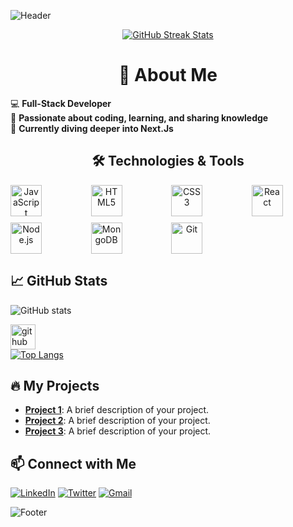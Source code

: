 <!-- Header -->
![Header](https://scontent.xx.fbcdn.net/v/t1.15752-9/448807327_1943378422790961_2583258915239421780_n.png?_nc_cat=101&ccb=1-7&_nc_sid=0024fc&_nc_eui2=AeHBlejKiwm7TjEO8MxFYO8S1vq3j-pxIDvW-reP6nEgO2_PnyoOyvyUo6puZwJM_vMUHqHj_4codYXY6diMcNRL&_nc_ohc=O0BiNm5UOxcQ7kNvgGc1LjG&_nc_ad=z-m&_nc_cid=0&_nc_ht=scontent.xx&oh=03_Q7cD1QH2cD363T4E1W_mCG28eNiTzwhBdaAfrI76XrcTk0ReVg&oe=66AB2B68)

<div align="center">
  <a href="https://git.io/streak-stats">
    <img src="https://github-readme-streak-stats.herokuapp.com/?user=umayermdemon&theme=radical" alt="GitHub Streak Stats">
  </a>
</div>

<div >
  <h1 align="center">🚀 About Me</h1>
  <ul style="list-style: none; padding: 0;">
    <li>💻 <strong>Full-Stack Developer</strong></li>
    <li>🌟 <strong>Passionate about coding, learning, and sharing knowledge</strong></li>
    <li>🌱 <strong>Currently diving deeper into Next.Js</strong></li>
  </ul>
</div>

<div align="center">
  <h2>🛠️ Technologies & Tools</h2>
</div>

<div align="center" style="display: grid; grid-template-columns: repeat(4, 1fr); gap: 10px; text-align: center;">
  <img src="https://img.shields.io/badge/-000?style=flat&logo=JavaScript&logoColor=F7DF1E" alt="JavaScript" style="width: 50px;">
  <img src="https://img.shields.io/badge/-000?style=flat&logo=HTML5&logoColor=E34F26" alt="HTML5" style="width: 50px;">
  <img src="https://img.shields.io/badge/-000?style=flat&logo=CSS3&logoColor=1572B6" alt="CSS3" style="width: 50px;">
  <img src="https://img.shields.io/badge/-000?style=flat&logo=React&logoColor=61DAFB" alt="React" style="width: 50px;">
  <img src="https://img.shields.io/badge/-000?style=flat&logo=Node.js&logoColor=339933" alt="Node.js" style="width: 50px;">
  <img src="https://img.shields.io/badge/-000?style=flat&logo=MongoDB&logoColor=47A248" alt="MongoDB" style="width: 50px;">
  <img src="https://img.shields.io/badge/-000?style=flat&logo=Git&logoColor=F05032" alt="Git" style="width: 50px;">
</div>








## 📈 GitHub Stats
![GitHub stats](https://github-readme-stats.vercel.app/api?username=umayermdemon&show_icons=true)  

[<img src='https://cdn.jsdelivr.net/npm/simple-icons@3.0.1/icons/github.svg' alt='github' height='40'>](https://github.com/umayermdemon)  
[![Top Langs](https://github-readme-stats.vercel.app/api/top-langs/?username=umayermdemon)](https://github.com/anuraghazra/github-readme-stats)


## 🔥 My Projects
- [**Project 1**](https://github.com/umayermdemon/swift-parcel-client): A brief description of your project.
- [**Project 2**](https://github.com/umayermdemon/artistry-avenue-client): A brief description of your project.
- [**Project 3**](https://github.com/umayermdemon/electro-care-client): A brief description of your project.

## 📫 Connect with Me
[![LinkedIn](https://img.shields.io/badge/LinkedIn-blue?style=flat&logo=linkedin)](https://www.linkedin.com/in/md-emon-miah-3579a621b)
[![Twitter](https://img.shields.io/badge/Twitter-blue?style=flat&logo=twitter)](https://x.com/umayermdemon)
[![Gmail](https://img.shields.io/badge/Gmail-red?style=flat&logo=gmail)](mailto:mamudmdemon@gmail.com)

<!-- Footer -->
![Footer](https://your-image-url.com/footer.png)
